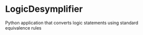 # LogicDesymplifier
Python application that converts logic statements using standard equivalence rules
